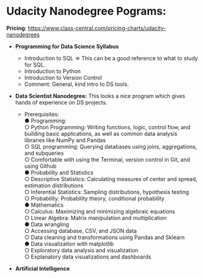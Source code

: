 # Udacity Nanodegree Pograms:
**Pricing**: https://www.class-central.com/pricing-charts/udacity-nanodegrees
- **Programming for Data Science Syllabus**
  - Introduction to SQL => This can be a good reference to what to study for SQL.
  - Introduction to Python
  - Introduction to Version Control
  - Comment: General, kind intro to DS tools.
- **Data Scientist Nanodegree:** This looks a nice program which gives hands of experience on DS projects.
  - Prerequisites:  
● Programming:  
○ Python Programming: Writing functions, logic, control flow, and building basic applications, as
well as common data analysis libraries like NumPy and Pandas  
○ SQL programming: Querying databases using joins, aggregations, and subqueries  
○ Comfortable with using the Terminal, version control in Git, and using Github  
● Probability and Statistics  
○ Descriptive Statistics: Calculating measures of center and spread, estimation distributions  
○ Inferential Statistics: Sampling distributions, hypothesis testing  
○ Probability: Probability theory, conditional probability  
● Mathematics  
○ Calculus: Maximizing and minimizing algebraic equations  
○ Linear Algebra: Matrix manipulation and multiplication  
● Data wrangling  
○ Accessing database, CSV, and JSON data  
○ Data cleaning and transformations using Pandas and Sklearn  
● Data visualization with matplotlib  
○ Exploratory data analysis and visualization  
○ Explanatory data visualizations and dashboards  

- **Artificial Intelligence**
